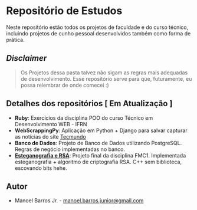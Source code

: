 # Repositório de Estudos

Neste repositório estão todos os projetos de faculdade e do curso técnico, incluindo projetos de cunho pessoal desenvolvidos também como forma de prática.

## *Disclaimer* ##

> Os Projetos dessa pasta talvez não sigam as regras mais adequadas de desenvolvimento. 
> Esse repositório serve para que, futuramente, eu possa relembrar de onde comecei :)

## Detalhes dos repositórios [ Em Atualização ]

* **Ruby**: Exercícios da disciplina POO do curso Técnico em Desenvolvimento WEB - IFRN
* **WebScrappingPy**: Aplicação em Python + Django para salvar capturar as notícias do site [Tecmundo](https://www.tecmundo.com.br)
* **Banco de Dados**: Projeto de Banco de Dados utilizando PostgreSQL. Regras de negócio implementadas no banco.
* [**Esteganografia e RSA**](https://github.com/manoelbjr/Estudos/tree/master/Esteganografia%20e%20RSA): Projeto final da disciplina FMC1. Implementada esteganografia + algoritmo de criptografia RSA. C++ sem biblioteca, escovando bits hehe.

## Autor

* Manoel Barros Jr. - manoel.barros.junior@gmail.com

